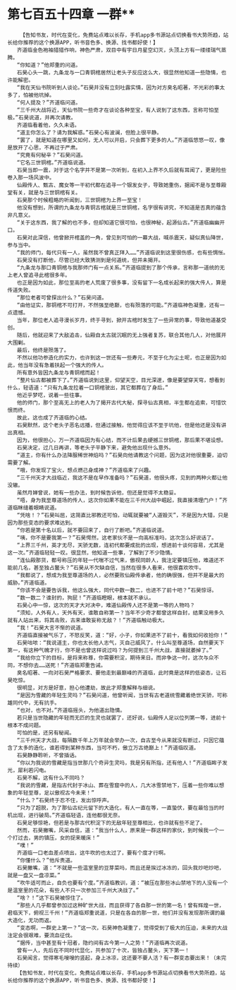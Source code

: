 # 第七百五十四章 一群**
        【告知书友，时代在变化，免费站点难以长存，手机app多书源站点切换看书大势所趋，站长给你推荐的这个换源APP，听书音色多、换源、找书都好使！】
       齐道临金色袍袖猎猎作响，神色严肃，双目中有宇日月星空幻灭，头顶上方有一缕缕瑞气蒸腾。
       “你知道？”他郑重的问道。
       石昊心头一跳，九条龙与一口青铜棺居然让老头子反应这么大，很显然他知道一些隐情，也许能解密。
       “我在天仙书院听到人谈论。”石昊并没有立刻吐露实情，因为对方臭名昭著，不光彩的事太多了，怕被他坑掉。
       “何人提及？”齐道临问道。
       “三千州大战将近，天仙书院一些奇才在谈论各种至宝，有人说到了这东西，言称可怕至极。”石昊说道，并再次请教。
       齐道临看着他，久久未语。
       “道主你怎么了？请为我解惑。”石昊心有波澜，但脸上很平静。
       “罢了，就是知道在哪里又如何，无人可以开启，只会葬下更多的人。”齐道临悠悠一叹，像是放开了心思，不再过于严肃。
       “究竟有何秘辛？”石昊问道。
       “它名三世铜棺。”齐道临说道。
       石昊当即一震，对于这个名字并不是第一次听到，在初入上界不久后就有耳闻了，更是险些卷入那一场风波中。
       仙殿传人、甄古、魔女等一干初代都在追寻一个银发女子，导致她重伤，据闻不是与至尊殿堂有关，就是与三世铜棺有关。
       石昊那个时候粗略的听闻到，三世铜棺为上界一至宝！
       他没有想到，所谓的九条龙与青铜古棺就是三世铜棺，名字很有讲究，不知道是否真的蕴含非凡意义。
       “关于这东西，我了解的也不多，但却知道它很可怕，也很神秘，起源仙古。”齐道临幽幽开口。
       石昊对此深信，他曾掀开棺盖的一角，曾见到可怕的一幕大战，喊杀震天，疑似真仙降世，参与当中。
       “我的师门，每代只有一人，虽然我不曾真正拜入……”齐道临说到这里很伤感，也有些惆怅。
       石昊没有打断他，尽管已经大致猜测到是何道统，但并未揭开。
       “九条龙与那口青铜棺与我那师门有一点关系。”齐道临提到了那个传承，言称那一道统的无上老人曾追寻此棺很多年。
       也正是因为如此，那位至高的老人荒废了很多事，没有留下一名成长起来的强大传人，算是传道失败。
       “那位老者可曾探出什么？”石昊问道。
       “由他证实，那铜棺不可打开，不然强至绝巅，也有殒落的可能。”齐道临神色凝重，还有一点遗憾。
       当年，那位老人追寻漫长岁月，终于寻到，掀开古棺时发生了一些异常的事，导致他道基受创。
       随后，他就迎来了大敌追击，仙殿自太古就沉眠的无上强者复苏，联合其他几人，对他展开大围剿。
       最后，他终是殒落了。
       不然以他功参造化的实力，也许到这一世还有一些寿元，不至于化为尘土呢，也正是因为如此，他当年没有急着扶起一个强大的传人。
       所有意外皆因九条龙与青铜棺而起！
       “整片仙古都被葬下了。”齐道临说到这里，仰望天空，目光深邃，像是要望穿天穹，想看到什么，轻语道：“只有九条龙拉着一口铜棺驶出，其它都葬在了身后。”
       他近乎梦呓，说着一些往事。
       他的师门，那个至高无上的老人为了揭开古代大秘，探寻仙古真相，半生都在追索，可惜饮恨而终。
       故此，这也成了齐道临的心结。
       石昊默然，这个老头子恶名远播，但通过接触，他觉得应该不至于坑他，但是他还是没有讲出真相。
       因为，他很担心，万一齐道临因为有心结，而不计后果去硬撼三世铜棺，那后果不堪设想。
       石昊决定，过几日再讲，等老头子平静下来，避免他出现什么意外。
       “道主，你有什么办法降服稀世神焰吗？”石昊向他请教这个问题，因为这对他很重要，迫切需要了解。
       “哦，你发现了宝火，想点燃己身成神？”齐道临来了兴趣。
       “三千州天才大战临近，我这不是在早作准备吗？”石昊道，他很头疼，见到的两种火都让他没辙。
       虽然月婵曾说，她有一些办法，到时候告诉他，但还是觉得不太稳妥。
       “唔，身为我至尊道场的传人，这次你如果不能在三千州大战中崛起，我直接清理门户！”齐道临眯缝着眼睛说道。
       “凭啥！？”石昊叫屈，这简直比邪教还可怕，动辄就要被“人道毁灭”，不是因为大错，只是因为那些变态的要求难达到。
       “你若是第十名以后，就不要回来了，自行了断吧。”齐道临说道。
       “咦，你不是要我第一？”石昊愕然，这老家伙不是一向高标准吗，这次怎么好说话了。
       “上界三千州，英才无尽，天骄无数，连初代都要成批的出现，想进前十谈何容易，尤其是这一次。”齐道临轻轻一叹。很显然，他知道一些事，了解到了不少隐情。
       “连仙殿那货，都号称压的年轻一代喘不过气来，傲视同龄人，我注定要镇压他，难道还不能前几名，甚至独占鳌头？”石昊从不欠缺自信，当然在很多人看来，他很喜欢吹牛。
       “我都说了，想成为我至尊道场的人，必然要败仙殿传承者，他的确很强，但并不是最大的威胁。”齐道临道。
       “你该不会是要告诉我，他这么强大，同代中数一数二，也进不了前十吧？”石昊惊讶。
       “数一数二？谁封的，狗屁！”齐道临瞪眼，根本就不承认。
       石昊心中一惊，这次的天才大对决中，难道仙殿传人还不是第一等的人物吗？
       “须知，人外有人，天外有天，谁敢自称第一？当年不少奇才都曾这样自封，结果没用多久就有人站出来，将其击败，古来谁敢妄称无敌？！”齐道临触动极大。
       “我！”石昊大言不惭的说道。
       齐道临直接被气乐了，不怒反笑，道：“好，小子，你如果进不了前十，看我如何收拾你！”
       石昊咕哝：“我说道主，你也太长他人志气，灭自己威风了。什么叫至尊道场，自然要天下第一，有这种气魄才行，你不是也曾这样说过吗？为何提到三千州大战，直接就萎掉了。”
       “我给你立下的目标，是将来称尊，你需要积淀，期待来日。而非争这一时，这次与众不同，不想你去……送死！”齐道临郑重告诫。
       臭名昭著、一向对石昊严格要求、要他走到最巅峰的齐道临，此时竟是这样的低姿态，让石昊吃惊。
       很明显，对方是好意，担心他遭劫，故此才郑重解释与细说。
       “是因为雪藏的年轻生灵吗？”石昊问道，他曾听闻，当世有古老道统雪藏着绝世天骄，可称雄同代中，无有抗手。
       “也对，也不对。”齐道临摇头，为他道出隐情。
       若只是当世隐藏的年轻而无匹的生灵也就罢了，还好说，仙殿传人足以位列第一等，进前十根本不成问题。
       可怕的是，还另有秘闻。
       “三千州天才大战，每隔数千年上万年就会举办一次，自古至今从来就没有断过，只因它蕴含了太多的造化，谁若得到某种东西，当可不朽，傲立万古绝巅上！”齐道临叹道。
       石昊静静聆听，不曾插话。
       “你以为我说的雪藏是指当世那几个奇异生灵吗，我是另有所指，还有他人！”齐道临眸子发光，犀利若闪电。
       石昊不解，这有什么不同吗？
       “我说的雪藏，是指古代封于冰山、葬在雪窟中的人，几大冰雪禁地下，压着一些你难以想象的年轻至尊，足以傲视古今未来！”
       “什么？”石昊终于忍不住，发出惊呼声。
       “只为了超脱，为了那仙古纪元留下的大造化，有人一直在等，一直蛰伏，要在最恰当的时机出现，进行破局。”齐道临轻语，连他都很无奈。
       石昊足够惊艳，但若是与那古代积淀下的无敌年轻至尊相比，也许就有些不足了。
       然而，石昊撇嘴，风采自信，道：“我当什么人，原来是一群这样的家伙，到时候我一个一个打过去，男的镇压，女的捉来暖床！”
       “噗！”
       齐道临一口老血差点喷出，这牛吹的也太过了，要有个度才行啊。
       “你懂什么？”他斥责道。
       石昊撇嘴，道：“不就是一些温室里的豆芽菜吗，而且还是挨过冰冻的，回头我炒吧炒吧，就是一盘又一盘凉菜。”
       “吹牛适可而止，自负也要有个度。”齐道临教训，道：“被压在那些冰山禁地下的人没有一个是温室里的花朵，有些人不只一次参加三千州大决战了。”
       “啥？！”这下石昊被惊住了。
       “那些人几乎都曾参加过这种旷世大战，而且获得了各自那一世的第一名！曾有辉煌一世，君临天下，俯视三千州！”齐道临郑重说道，只是在各自的那一世，他们并没有发现那所谓的最大造化，无功而返。
       “变态啊，一群史上第一？”这一次，石昊神色凝重了，觉得受到了极大的压迫，未来的大战注定会很艰难，要流血征伐。
       “据传，当中甚至有十冠者，隐约间有古今第一人之势！”齐道临再次说道。
       曾有一人，先后在不同时代显化，共参加了十次，皆独占鳌头，天下第一！
       石昊闻言，觉得寒毛嗖嗖的竖起，身上冰凉，这还要不要人活？有一群变态要出来！（未完待续）
       【告知书友，时代在变化，免费站点难以长存，手机app多书源站点切换看书大势所趋，站长给你推荐的这个换源APP，听书音色多、换源、找书都好使！】